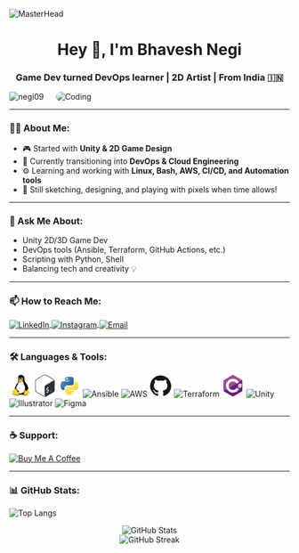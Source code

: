 ![MasterHead](https://media.istockphoto.com/vectors/vector-illustration-young-gamer-sit-in-front-of-a-screen-and-playing-vector-id1313854295?k=20&m=1313854295&s=612x612&w=0&h=R0wkQHPMF9AkU_n4HYNlsB0nPZnTvQruMoae0Q_zlf0=)

<h1 align="center">Hey 👋, I'm Bhavesh Negi</h1>
<h3 align="center">Game Dev turned DevOps learner | 2D Artist | From India 🇮🇳</h3>

<img align="right" alt="Coding" width="420" src="https://cdn.dribbble.com/users/1162077/screenshots/3848914/programmer.gif" style="border-radius: 10px;" />

<p align="left">
  <img src="https://komarev.com/ghpvc/?username=negi09&label=Profile%20views&color=0e75b6&style=flat" alt="negi09" />
</p>

---

### 👨‍💻 About Me:
- 🎮 Started with **Unity & 2D Game Design**
- 🧠 Currently transitioning into **DevOps & Cloud Engineering**
- ⚙️ Learning and working with **Linux, Bash, AWS, CI/CD, and Automation tools**
- 🎨 Still sketching, designing, and playing with pixels when time allows!

---

### 💬 Ask Me About:
- Unity 2D/3D Game Dev
- DevOps tools (Ansible, Terraform, GitHub Actions, etc.)
- Scripting with Python, Shell
- Balancing tech and creativity 💡

---

### 📫 How to Reach Me:
<p align="left">
  <a href="https://linkedin.com/in/bhavesh-negi-7048911bb" target="blank">
    <img align="center" src="https://github.com/rahuldkjain/github-profile-readme-generator/blob/master/src/images/icons/Social/linked-in-alt.svg" alt="LinkedIn"  height="30" width="40" />
  </a>

  <a href="https://instagram.com/m.r__negi" target="blank">
    <img align="center" src="https://raw.githubusercontent.com/rahuldkjain/github-profile-readme-generator/master/src/images/icons/Social/instagram.svg" alt="Instagram"  height="30" width="40" />
  </a>

  <a href="mailto:bhaveshnegi07@gmail.com" target="blank">
    <img align="center" src="https://img.icons8.com/fluency/48/gmail-new.png" alt="Email"  height="40" width="40" />
  </a>
</p>


---

### 🛠️ Languages & Tools:
<p align="left">
  <!-- Dev Tools -->
  <img src="https://raw.githubusercontent.com/devicons/devicon/master/icons/linux/linux-original.svg" alt="Linux" width="40" height="40"/>
  <img src="https://raw.githubusercontent.com/devicons/devicon/master/icons/bash/bash-original.svg" alt="Bash" width="40" height="40"/>
  <img src="https://raw.githubusercontent.com/devicons/devicon/master/icons/python/python-original.svg" alt="Python" width="40" height="40"/>
  <img src="https://www.vectorlogo.zone/logos/ansible/ansible-icon.svg" alt="Ansible" width="40" height="40"/>
  <img src="https://github.com/rahuldkjain/github-profile-readme-generator/blob/master/src/images/icons/Devops/aws.svg" alt="AWS" width="40" height="40"/>
  <img src="https://raw.githubusercontent.com/devicons/devicon/master/icons/github/github-original.svg" alt="GitHub" width="40" height="40"/>
  <img src="https://www.vectorlogo.zone/logos/terraformio/terraformio-icon.svg" alt="Terraform" width="40" height="40"/>
  
  <!-- Game/Design -->
  <img src="https://raw.githubusercontent.com/devicons/devicon/master/icons/csharp/csharp-original.svg" alt="C#" width="40" height="40"/>
  <img src="https://www.vectorlogo.zone/logos/unity3d/unity3d-icon.svg" alt="Unity" width="40" height="40"/>
  <img src="https://www.vectorlogo.zone/logos/adobe_illustrator/adobe_illustrator-icon.svg" alt="Illustrator" width="40" height="40"/>
    <img src="https://www.vectorlogo.zone/logos/figma/figma-icon.svg" alt="Figma" width="40" height="40"/>
</p>

---

### ☕ Support:
<p>
  <a href="https://www.buymeacoffee.com/negi09">
    <img src="https://cdn.buymeacoffee.com/buttons/v2/default-yellow.png" height="50" width="210" alt="Buy Me A Coffee" />
  </a>
</p>

---

### 📊 GitHub Stats:
<p align="left">
  <img src="https://github-readme-stats.vercel.app/api/top-langs?username=negi09&show_icons=true&locale=en&layout=compact" alt="Top Langs" />
</p>

<p align="center">
  <img src="https://github-readme-stats.vercel.app/api?username=negi09&show_icons=true&locale=en" alt="GitHub Stats" />
  <br/>
  <img src="https://github-readme-streak-stats.herokuapp.com/?user=negi09&" alt="GitHub Streak" />
</p>

